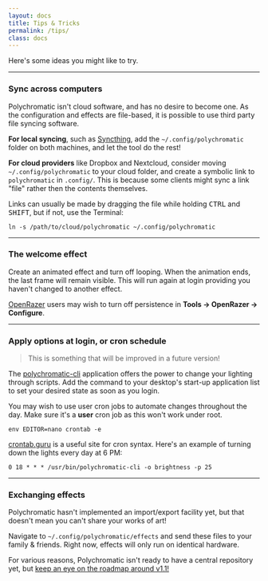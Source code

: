 ```yaml
---
layout: docs
title: Tips & Tricks
permalink: /tips/
class: docs
---
```


Here's some ideas you might like to try.

---

### Sync across computers

Polychromatic isn't cloud software, and has no desire to become one.
As the configuration and effects are file-based, it is possible to use
third party file syncing software.

**For local syncing**, such as [Syncthing](https://syncthing.net/), add the
`~/.config/polychromatic` folder on both machines, and let the tool
do the rest!

**For cloud providers** like Dropbox and Nextcloud, consider moving
`~/.config/polychromatic` to your cloud folder, and create
a symbolic link to `polychromatic` in `.config/`. This is because some clients
might sync a link "file" rather then the contents themselves.

Links can usually be made by dragging
the file while holding <kbd>CTRL</kbd> and <kbd>SHIFT</kbd>, but if not,
use the Terminal:

    ln -s /path/to/cloud/polychromatic ~/.config/polychromatic

---

### The welcome effect

Create an animated effect and turn off looping. When the animation ends, the
last frame will remain visible. This will run again at login providing you
haven't changed to another effect.

[OpenRazer](/openrazer/) users may wish to turn off persistence in
**Tools → OpenRazer → Configure**.

---

### Apply options at login, or cron schedule

> This is something that will be improved in a future version!

The [polychromatic-cli](/cli/) application offers the power to change your
lighting through scripts. Add the command to your desktop's start-up application
list to set your desired state as soon as you login.

You may wish to use user cron jobs to automate changes throughout the day.
Make sure it's a **user** cron job as this won't work under root.

    env EDITOR=nano crontab -e

[crontab.guru](https://crontab.guru/) is a useful site for cron syntax.
Here's an example of turning down the lights every day at 6 PM:

```
0 18 * * * /usr/bin/polychromatic-cli -o brightness -p 25
```

---

### Exchanging effects

Polychromatic hasn't implemented an import/export facility yet, but that doesn't
mean you can't share your works of art!

Navigate to `~/.config/polychromatic/effects` and send these files to your
family & friends. Right now, effects will only run on identical hardware.

For various reasons, Polychromatic isn't ready to have a central repository yet,
but [keep an eye on the roadmap around v1.1!](/roadmap/)
